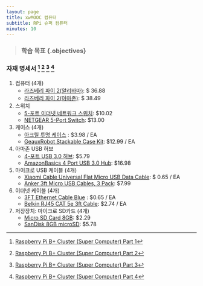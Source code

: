 ```yaml
---
layout: page
title: xwMOOC 컴퓨터
subtitle: RPi 슈퍼 컴퓨터
minutes: 10
---
```


> ### 학습 목표 {.objectives}
>


### 자재 명세서 [^1] [^2] [^3] [^4]

1. 컴퓨터 (4개)
    - [라즈베리 파이 2(알리바마)](http://bit.ly/1NKiK0h): $ 36.88
    - [라즈베리 파이 2(아마존)](http://amzn.to/1NKixdm): $ 38.49
1. 스위치
    - [5-포트 이더넷 네트워크 스위치](http://bit.ly/1Y7UTsG): $10.02
    - [NETGEAR 5-Port Switch](http://goo.gl/Ds5csd): $13.00
1. 케이스 (4개)
    - [아크릴 투명 케이스](http://bit.ly/1OWWjDZ) : $3.98 / EA
    - [GeauxRobot Stackable Case Kit](http://goo.gl/F1LAc8): $12.99 / EA
1. 아마존 USB 허브
    - [4-포트 USB 3.0 허브](http://bit.ly/1Q6QPKo): $5.79
    - [AmazonBasics 4 Port USB 3.0 Hub](http://goo.gl/hWYhoN): $16.98
1. 마이크로 USB 케이블 (4개)
    - [Xiaomi Cable Universal Flat Micro USB Data Cable](http://bit.ly/1SS4FOt): $ 0.65 / EA
    - [Anker 3ft Micro USB Cables, 3 Pack](http://goo.gl/w8DT6V): $7.99      
1. 이더넷 케이블 (4개)
    - [3FT Ethernet Cable Blue](http://bit.ly/1OWYRSw) : $0.65 / EA
    - [Belkin RJ45 CAT 5e 3ft Cable](http://goo.gl/dEOOLc): $2.74 / EA
1. 저장장치: 마이크로 SD카드 (4개)
    - [Micro SD Card 8GB](http://bit.ly/1Q6VFHy): $2.29
    - [SanDisk 8GB microSD](http://goo.gl/21Sro2): $5.78

[^1]: [Raspberry Pi B+ Cluster (Super Computer) Part 1](https://www.youtube.com/watch?v=JtX9lVDsqzg)
[^2]: [Raspberry Pi B+ Cluster (Super Computer) Part 2](https://www.youtube.com/watch?v=vHJ4ZeXT_Zc)
[^3]: [Raspberry Pi B+ Cluster (Super Computer) Part 3](https://www.youtube.com/watch?v=x3WIp3z218I)
[^4]: [Raspberry Pi B+ Cluster (Super Computer) Part 4](https://www.youtube.com/watch?v=FGX2s8UMnIE)